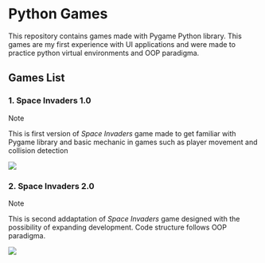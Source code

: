 # Python Games

This repository contains games made with Pygame Python library. This games are my first experience with UI applications
and were made to practice python virtual environments and OOP paradigma.

## Games List

### 1. Space Invaders 1.0

> [!NOTE]
> This is first version of *Space Invaders* game made to get familiar with Pygame library and basic mechanic in games
> such as player movement and collision detection

<img src="description_resources/space_invaders.gif">

### 2. Space Invaders 2.0

> [!NOTE]
> This is second addaptation of *Space Invaders* game designed with the possibility of expanding development. Code structure follows OOP paradigma.

<img src="description_resources/space_invaders2.gif">
